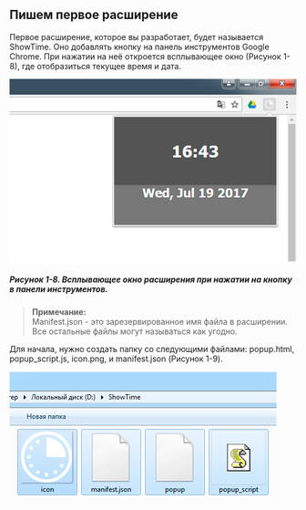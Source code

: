 ## Пишем первое расширение

Первое расширение, которое вы разработает, будет называется ShowTime. Оно добавлять кнопку на панель инструментов Google Chrome. При нажатии на неё откроется всплывающее окно \(Рисунок 1-8\), где отобразиться текущее время и дата.

![Рисунок 1-8. Всплывающее окно расширения при нажатии на кнопку панели инструментов](/assets/figure-1-8.png)

##### Рисунок 1-8. _Всплывающее окно расширения при нажатии на кнопку в панели инструментов._

> **Примечание:**  
> Manifest.json - это зарезервированное имя файла в расширении. Все остальные файлы могут называться как угодно.

Для начала, нужно создать папку со следующими файлами: popup.html, popup\_script.js, icon.png, и manifest.json \(Рисунок 1-9\).

![](/assets/figure-1-9.png)



